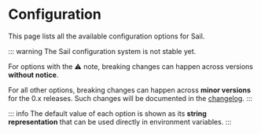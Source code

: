 # Configuration

This page lists all the available configuration options for Sail.

::: warning
The Sail configuration system is not stable yet.

For options with the ⚠ note, breaking changes can happen across versions **without notice**.

For all other options, breaking changes can happen across **minor versions** for the 0.x releases. Such changes will be documented in the [changelog](/reference/changelog/).
:::

::: info
The default value of each option is shown as its **string representation** that can be used directly in environment variables.
:::

<ConfigGroupList :groups="data" />

<script setup lang="ts">
import ConfigGroupList from "@theme/components/ConfigGroupList.vue";
import { data } from "./index.data.ts";
</script>
